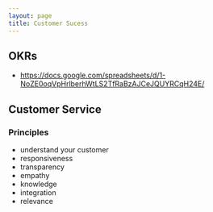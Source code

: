 ```yaml
---
layout: page
title: Customer Sucess
---
```


## OKRs

* https://docs.google.com/spreadsheets/d/1-NoZE0oqVpHrlberhWtLS2TfRaBzAJCeJQUYRCqH24E/

## Customer Service

### Principles
* understand your customer
* responsiveness
* transparency
* empathy
* knowledge
* integration
* relevance
